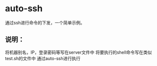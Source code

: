 # auto-ssh
通过ssh进行命令的下发，一个简单示例。
  
## 说明：
将机器别名，IP，登录密码等写在server文件中
将要执行的shell命令写在类似test.sh的文件中
通过auto-ssh进行执行

